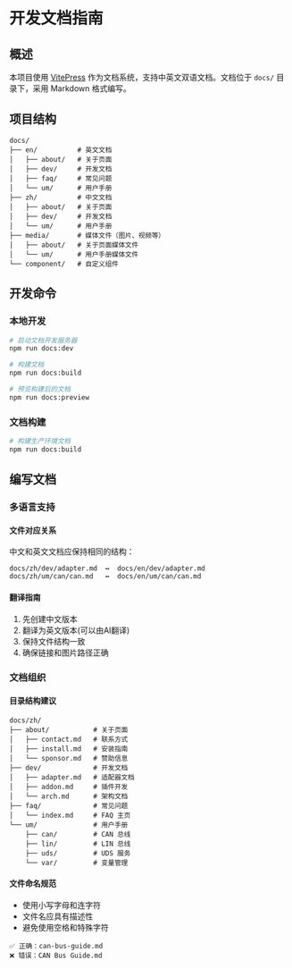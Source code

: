 # 开发文档指南

## 概述

本项目使用 [VitePress](https://vitepress.dev/) 作为文档系统，支持中英文双语文档。文档位于 `docs/` 目录下，采用 Markdown 格式编写。

## 项目结构

```text
docs/
├── en/          # 英文文档
│   ├── about/   # 关于页面
│   ├── dev/     # 开发文档
│   ├── faq/     # 常见问题
│   └── um/      # 用户手册
├── zh/          # 中文文档
│   ├── about/   # 关于页面
│   ├── dev/     # 开发文档
│   └── um/      # 用户手册
├── media/       # 媒体文件（图片、视频等）
│   ├── about/   # 关于页面媒体文件
│   └── um/      # 用户手册媒体文件
└── component/   # 自定义组件
```

## 开发命令

### 本地开发

```bash
# 启动文档开发服务器
npm run docs:dev

# 构建文档
npm run docs:build

# 预览构建后的文档
npm run docs:preview
```

### 文档构建

```bash
# 构建生产环境文档
npm run docs:build
```

## 编写文档

### 多语言支持

#### 文件对应关系

中文和英文文档应保持相同的结构：

```text
docs/zh/dev/adapter.md  ↔  docs/en/dev/adapter.md
docs/zh/um/can/can.md   ↔  docs/en/um/can/can.md
```

#### 翻译指南

1. 先创建中文版本
2. 翻译为英文版本(可以由AI翻译)
3. 保持文件结构一致
4. 确保链接和图片路径正确

### 文档组织

#### 目录结构建议

```text
docs/zh/
├── about/           # 关于页面
│   ├── contact.md   # 联系方式
│   ├── install.md   # 安装指南
│   └── sponsor.md   # 赞助信息
├── dev/             # 开发文档
│   ├── adapter.md   # 适配器文档
│   ├── addon.md     # 插件开发
│   └── arch.md      # 架构文档
├── faq/             # 常见问题
│   └── index.md     # FAQ 主页
└── um/              # 用户手册
    ├── can/         # CAN 总线
    ├── lin/         # LIN 总线
    ├── uds/         # UDS 服务
    └── var/         # 变量管理
```

#### 文件命名规范

- 使用小写字母和连字符
- 文件名应具有描述性
- 避免使用空格和特殊字符

```text
✅ 正确：can-bus-guide.md
❌ 错误：CAN Bus Guide.md
```
